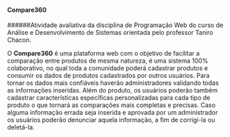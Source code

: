 #### Compare360

######Atividade avaliativa da disciplina de Programação Web do curso de Análise e Desenvolvimento de Sistemas orientada pelo professor Taniro Chacon.

O   **Compare360**   é   uma   plataforma   web   com   o   objetivo   de   facilitar   a  comparação   entre   produtos   de   mesma   natureza,   é   uma   sistema   100%   colaborativo,  no   qual   toda   a   comunidade   poderá   cadastrar   produtos   e   consumir   os   dados   de  produtos   cadastrados   por   outros   usuários.   Para   tornar   os   dados   mais   confiáveis  haverão   administradores   validando   todas   as   informações   inseridas.   Além   do  produto,   os   usuários   poderão   também   cadastrar   características   específicas  personalizadas   para   cada   tipo   de   produto   o   que   tornará   as   comparações   mais  completas   e   precisas.   Caso   alguma   informação   errada   seja   inserida   e   aprovada   por  um   administrador   os   usuários   poderão   denunciar   aquela   informação,   a   fim   de  corrigí-la ou deletá-la. 
